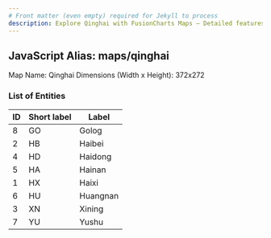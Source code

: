 ```yaml
---
# Front matter (even empty) required for Jekyll to process
description: Explore Qinghai with FusionCharts Maps – Detailed features for seamless integration. Try now & enhance your data visualization today! 
---
```


## JavaScript Alias: maps/qinghai

Map Name: Qinghai
Dimensions (Width x Height): 372x272





### List of Entities

ID | Short label | Label
---|---|---|
8|GO|Golog
2|HB|Haibei
4|HD|Haidong
5|HA|Hainan
1|HX|Haixi
6|HU|Huangnan
3|XN|Xining
7|YU|Yushu

